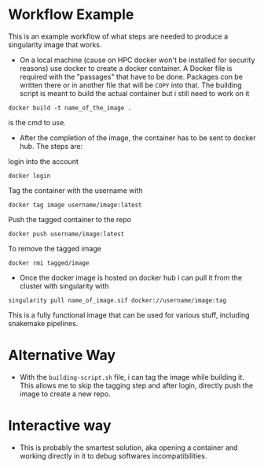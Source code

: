 # Workflow Example

This is an example workflow of what steps are needed to produce a singularity image that works.

* On a local machine (cause on HPC docker won't be installed for security reasons) use docker to create a docker container. A Docker file is required with the "passages" that have to be done. Packages con be written there or in another file that will be `COPY` into that. The building script is meant to build the actual container but i still need to work on it

```
docker build -t name_of_the_image . 
```
is the cmd to use.

* After the completion of the image, the container has to be sent to docker hub. The steps are:

login into the account

```
docker login
``` 

Tag the container with the username with 

```
docker tag image username/image:latest
``` 

Push the tagged container to the repo

```
docker push username/image:latest
``` 

To remove the tagged image

```
docker rmi tagged/image
``` 


* Once the docker image is hosted on docker hub i can pull it from the cluster with singularity with 

```
singularity pull name_of_image.sif docker://username/image:tag
```

This is a fully functional image that can be used for various stuff, including snakemake pipelines.


# Alternative Way

* With the `building-script.sh` file, i can tag the image while building it. This allows me to skip the tagging step and after login, directly push the image to create a new repo.


# Interactive way

* This is probably the smartest solution, aka opening a container and working directly in it to debug softwares incompatibilities.